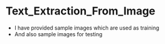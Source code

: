# Text_Extraction_From_Image

* I have provided sample images which are used as training 
* And also sample images for testing
